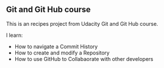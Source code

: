 ## Git and Git Hub course

This is an recipes project from Udacity Git and Git Hub course.

I learn:<br>
- How to navigate a Commit History<br>
- How to create and modify a Repository<br>
- How to use GitHub to Collabaorate with other developers